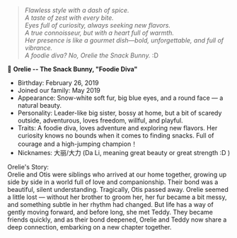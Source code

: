 > *Flawless style with a dash of spice.*    
*A taste of zest with every bite.*    
*Eyes full of curiosity, always seeking new flavors.*    
*A true connoisseur, but with a heart full of warmth.*    
*Her presence is like a gourmet dish—bold, unforgettable, and full of vibrance.*    
*A foodie diva? No, Orelie the Snack Bunny.* :D  

🐰 **Orelie -- The Snack Bunny, "Foodie Diva"**  
- Birthday: February 26, 2019    
- Joined our family: May 2019    
- Appearance: Snow-white soft fur, big blue eyes, and a round face — a natural beauty.    
- Personality: Leader-like big sister, bossy at home, but a bit of scaredy outside, adventurous, loves freedom, willful, and playful.  
- Traits: A foodie diva, loves adventure and exploring new flavors. Her curiosity knows no bounds when it comes to finding snacks. Full of courage and a high-jumping champion！  
- Nicknames: 大丽/大力 (Da Li, meaning great beauty or great strength :D )   
 
Orelie's Story:  
Orelie and Otis were siblings who arrived at our home together, growing up side by side in a world full of love and companionship. Their bond was a beautiful, silent understanding. Tragically, Otis passed away. Orelie seemed a little lost — without her brother to groom her, her fur became a bit messy, and something subtle in her rhythm had changed. But life has a way of gently moving forward, and before long, she met Teddy. They became friends quickly, and as their bond deepened, Orelie and Teddy now share a deep connection, embarking on a new chapter together.